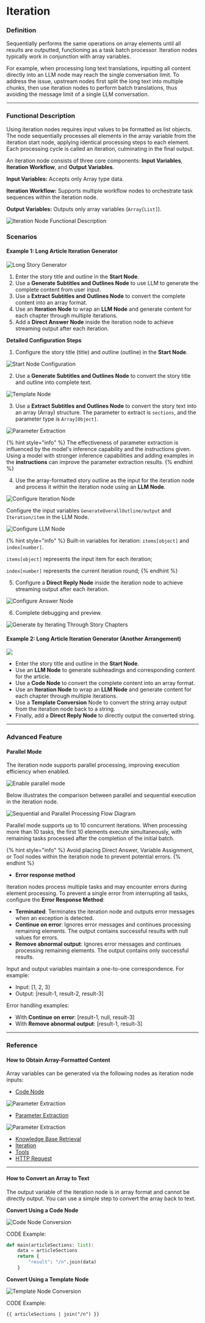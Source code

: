 # Iteration

### Definition

Sequentially performs the same operations on array elements until all results are outputted, functioning as a task batch processor. Iteration nodes typically work in conjunction with array variables.

For example, when processing long text translations, inputting all content directly into an LLM node may reach the single conversation limit. To address the issue, upstream nodes first split the long text into multiple chunks, then use iteration nodes to perform batch translations, thus avoiding the message limit of a single LLM conversation.

***

### Functional Description

Using iteration nodes requires input values to be formatted as list objects. The node sequentially processes all elements in the array variable from the iteration start node, applying identical processing steps to each element. Each processing cycle is called an iteration, culminating in the final output.

An iteration node consists of three core components: **Input Variables**, **Iteration Workflow**, and **Output Variables**.

**Input Variables:** Accepts only Array type data.

**Iteration Workflow:** Supports multiple workflow nodes to orchestrate task sequences within the iteration node.

**Output Variables:** Outputs only array variables (`Array[List]`). 

![Iteration Node Functional Description](https://assets-docs.dify.ai/2024/12/7c94bccbb6f8dc4570c69c2bf02ec6d3.png)

### Scenarios

#### **Example 1: Long Article Iteration Generator**

![Long Story Generator](https://assets-docs.dify.ai/dify-enterprise-mintlify/en/guides/workflow/node/3a403551d48b178d0a41ce2a5748dd2d.png)

1. Enter the story title and outline in the **Start Node**.
2. Use a **Generate Subtitles and Outlines Node** to use LLM to generate the complete content from user input.
3. Use a **Extract Subtitles and Outlines Node** to convert the complete content into an array format.
4. Use an **Iteration Node** to wrap an **LLM Node** and generate content for each chapter through multiple iterations.
5. Add a **Direct Answer Node** inside the iteration node to achieve streaming output after each iteration.

**Detailed Configuration Steps**

1. Configure the story title (title) and outline (outline) in the **Start Node**.

![Start Node Configuration](https://assets-docs.dify.ai/dify-enterprise-mintlify/en/guides/workflow/node/3af1c2ed0df00f19e584bcf511302f55.png)

2. Use a **Generate Subtitles and Outlines Node** to convert the story title and outline into complete text.

![Template Node](https://assets-docs.dify.ai/dify-enterprise-mintlify/en/guides/workflow/node/55f1eceb43bd6e301078a08584988b18.png)

3. Use a **Extract Subtitles and Outlines Node** to convert the story text into an array (Array) structure. The parameter to extract is `sections`, and the parameter type is `Array[Object]`.

![Parameter Extraction](https://assets-docs.dify.ai/dify-enterprise-mintlify/en/guides/workflow/node/d3beee536ff3c35f4e1eb1ab610f35d7.png)

{% hint style="info" %}
The effectiveness of parameter extraction is influenced by the model's inference capability and the instructions given. Using a model with stronger inference capabilities and adding examples in the **instructions** can improve the parameter extraction results.
{% endhint %}

4. Use the array-formatted story outline as the input for the iteration node and process it within the iteration node using an **LLM Node**.

![Configure Iteration Node](https://assets-docs.dify.ai/dify-enterprise-mintlify/en/guides/workflow/node/ac91582998868004b298afe2f04e5589.png)

Configure the input variables `GenerateOverallOutline/output` and `Iteration/item` in the LLM Node.

![Configure LLM Node](https://assets-docs.dify.ai/dify-enterprise-mintlify/en/guides/workflow/node/d849ff9164482a83ea8a091fde9cb4d1.png)

{% hint style="info" %}
Built-in variables for iteration: `items[object]` and `index[number]`.

`items[object]` represents the input item for each iteration;

`index[number]` represents the current iteration round;
{% endhint %}

5. Configure a **Direct Reply Node** inside the iteration node to achieve streaming output after each iteration.

![Configure Answer Node](https://assets-docs.dify.ai/dify-enterprise-mintlify/en/guides/workflow/node/64da09ab904f74c8ec45e098c81f95be.png)

6. Complete debugging and preview.

![Generate by Iterating Through Story Chapters](https://assets-docs.dify.ai/dify-enterprise-mintlify/en/guides/workflow/node/f443508d9ecc6d30094297243f590e6a.png)

#### **Example 2: Long Article Iteration Generator (Another Arrangement)**

![](https://assets-docs.dify.ai/dify-enterprise-mintlify/en/guides/workflow/node/6e973b52bb3960bf948f92df8ae2f910.png)

* Enter the story title and outline in the **Start Node**.
* Use an **LLM Node** to generate subheadings and corresponding content for the article.
* Use a **Code Node** to convert the complete content into an array format.
* Use an **Iteration Node** to wrap an **LLM Node** and generate content for each chapter through multiple iterations.
* Use a **Template Conversion** Node to convert the string array output from the iteration node back to a string.
* Finally, add a **Direct Reply Node** to directly output the converted string.

***

### Advanced Feature

#### Parallel Mode

The iteration node supports parallel processing, improving execution efficiency when enabled.

![Enable parallel mode](https://assets-docs.dify.ai/2024/12/516af5e7427fce9a58fa9d9b583230d4.png)

Below illustrates the comparison between parallel and sequential execution in the iteration node.

![Sequential and Parallel Processing Flow Diagram](https://assets-docs.dify.ai/2024/12/2656dec26d6357556a280fcd69ccd9a7.png)

Parallel mode supports up to 10 concurrent iterations. When processing more than 10 tasks, the first 10 elements execute simultaneously, with remaining tasks processed after the completion of the initial batch.

{% hint style="info" %}
Avoid placing Direct Answer, Variable Assignment, or Tool nodes within the iteration node to prevent potential errors.
{% endhint %}

* **Error response method**

Iteration nodes process multiple tasks and may encounter errors during element processing. To prevent a single error from interrupting all tasks, configure the **Error Response Method**:

* **Terminated**: Terminates the iteration node and outputs error messages when an exception is detected.
* **Continue on error**: Ignores error messages and continues processing remaining elements. The output contains successful results with null values for errors.
* **Remove abnormal output**: Ignores error messages and continues processing remaining elements. The output contains only successful results.

Input and output variables maintain a one-to-one correspondence. For example:

* Input: \[1, 2, 3]
* Output: \[result-1, result-2, result-3]

Error handling examples:

* With **Continue on error**: \[result-1, null, result-3]
* With **Remove abnormal output**: \[result-1, result-3]

***

### Reference

#### How to Obtain Array-Formatted Content

Array variables can be generated via the following nodes as iteration node inputs:

* [Code Node](code.md)

![Parameter Extraction](https://assets-docs.dify.ai/dify-enterprise-mintlify/en/guides/workflow/node/d3beee536ff3c35f4e1eb1ab610f35d7.png)

* [Parameter Extraction](parameter-extractor.md)

![Parameter Extraction](https://assets-docs.dify.ai/dify-enterprise-mintlify/en/guides/workflow/node/b5a9d4bee95d7a1331bb7ff7433e47a3.png)

* [Knowledge Base Retrieval](knowledge-retrieval.md)
* [Iteration](iteration.md)
* [Tools](tools.md)
* [HTTP Request](http-request.md)

***

#### How to Convert an Array to Text

The output variable of the iteration node is in array format and cannot be directly output. You can use a simple step to convert the array back to text.

**Convert Using a Code Node**

![Code Node Conversion](https://assets-docs.dify.ai/dify-enterprise-mintlify/en/guides/workflow/node/8be2372b00a802e981efe6f0ceff815b.png)

CODE Example:

```python
def main(articleSections: list):
    data = articleSections
    return {
        "result": "/n".join(data)
    }
```

**Convert Using a Template Node**

![Template Node Conversion](https://assets-docs.dify.ai/dify-enterprise-mintlify/en/guides/workflow/node/8c0bcc5de453dea2776d2755449bd971.png)

CODE Example:

```django
{{ articleSections | join("/n") }}
```
